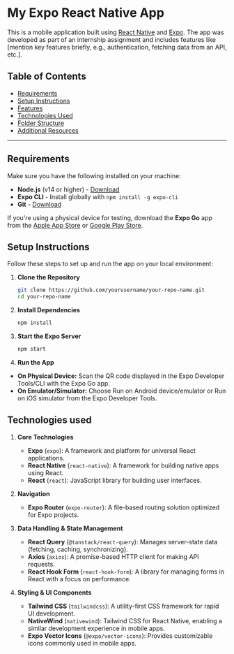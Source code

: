 # My Expo React Native App

This is a mobile application built using [React Native](https://reactnative.dev/) and [Expo](https://expo.dev/). The app was developed as part of an internship assignment and includes features like [mention key features briefly, e.g., authentication, fetching data from an API, etc.].

## Table of Contents

- [Requirements](#requirements)
- [Setup Instructions](#setup-instructions)
- [Features](#features)
- [Technologies Used](#technologies-used)
- [Folder Structure](#folder-structure)
- [Additional Resources](#additional-resources)

---

## Requirements

Make sure you have the following installed on your machine:

- **Node.js** (v14 or higher) - [Download](https://nodejs.org/)
- **Expo CLI** - Install globally with `npm install -g expo-cli`
- **Git** - [Download](https://git-scm.com/)

If you're using a physical device for testing, download the **Expo Go** app from the [Apple App Store](https://apps.apple.com/app/expo-go/id982107779) or [Google Play Store](https://play.google.com/store/apps/details?id=host.exp.exponent).

## Setup Instructions

Follow these steps to set up and run the app on your local environment:

1. **Clone the Repository**

   ```bash
   git clone https://github.com/yourusername/your-repo-name.git
   cd your-repo-name
   ```

2. **Install Dependencies**

   ```bash
   npm install
   ```

3. **Start the Expo Server**

   ```bash
   npm start
   ```

4. **Run the App**

- **On Physical Device:** Scan the QR code displayed in the Expo Developer Tools/CLI with the Expo Go app.
- **On Emulator/Simulator:** Choose Run on Android device/emulator or Run on iOS simulator from the Expo Developer Tools.

## Technologies used

1. **Core Technologies**
   - **Expo** (`expo`): A framework and platform for universal React applications.
   - **React Native** (`react-native`): A framework for building native apps using React.
   - **React** (`react`): JavaScript library for building user interfaces.

2. **Navigation**
   - **Expo Router** (`expo-router`): A file-based routing solution optimized for Expo projects.

3. **Data Handling & State Management**
   - **React Query** (`@tanstack/react-query`): Manages server-state data (fetching, caching, synchronizing).
   - **Axios** (`axios`): A promise-based HTTP client for making API requests.
   - **React Hook Form** (`react-hook-form`): A library for managing forms in React with a focus on performance.

4. **Styling & UI Components**
   - **Tailwind CSS** (`tailwindcss`): A utility-first CSS framework for rapid UI development.
   - **NativeWind** (`nativewind`): Tailwind CSS for React Native, enabling a similar development experience in mobile apps.
   - **Expo Vector Icons** (`@expo/vector-icons`): Provides customizable icons commonly used in mobile apps.